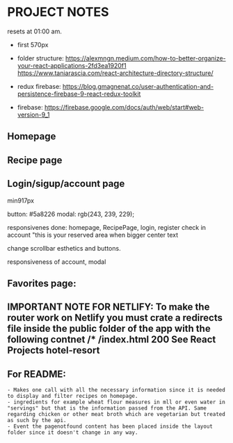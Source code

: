 # PROJECT NOTES

resets at 01:00 am.

- first 570px

- folder structure: https://alexmngn.medium.com/how-to-better-organize-your-react-applications-2fd3ea1920f1
  https://www.taniarascia.com/react-architecture-directory-structure/

- redux firebase: https://blog.gmagnenat.co/user-authentication-and-persistence-firebase-9-react-redux-toolkit

- firebase: https://firebase.google.com/docs/auth/web/start#web-version-9_1

## Homepage

## Recipe page

## Login/sigup/account page

min917px

button: #5a8226
modal: rgb(243, 239, 229);

responsivenes done: homepage, RecipePage, login, register
check in account "this is your reserved area when bigger center text

change scrollbar esthetics and buttons.

responsiveness of account, modal

## Favorites page:

## IMPORTANT NOTE FOR NETLIFY: To make the router work on Netlify you must crate a redirects file inside the public folder of the app with the following contnet /\* /index.html 200 See React Projects hotel-resort

## For README:

    - Makes one call with all the necessary information since it is needed to display and filter recipes on homepage.
    - ingredients for example wheat flour measures in mll or even water in "servings" but that is the information passed from the API. Same regarding chicken or other meat broth which are vegetarian but treated as such by the api.
    - Event the pagenotfound content has been placed inside the layout folder since it doesn't change in any way.
